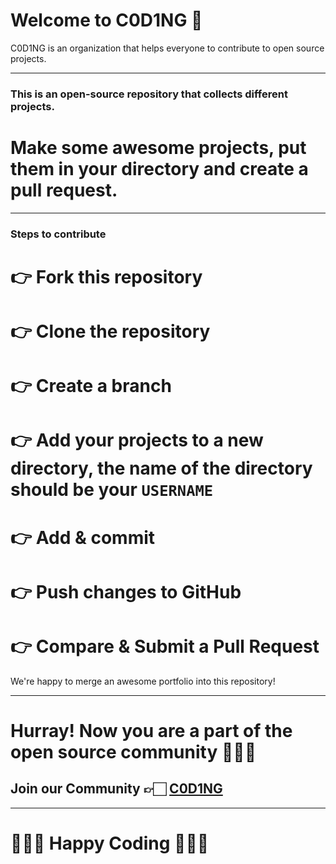 # Welcome to C0D1NG 🥳

C0D1NG is an organization that helps everyone to contribute to open source projects.

---

### This is an open-source repository that collects different projects.

# Make some awesome projects, put them in your directory and create a pull request.

---

### Steps to contribute

# 👉 Fork this repository

# 👉 Clone the repository

# 👉 Create a branch

# 👉 Add your projects to a new directory, the name of the directory should be your `USERNAME`

# 👉 Add & commit

# 👉 Push changes to GitHub

# 👉 Compare & Submit a Pull Request

We're happy to merge an awesome portfolio into this repository!

---

# Hurray! Now you are a part of the open source community 🚀🚀🚀

## Join our Community 👉🏻 [C0D1NG](https://t.me/C0D1NG)

---

# 👨🏻‍💻 **Happy Coding** 👩🏻‍💻
